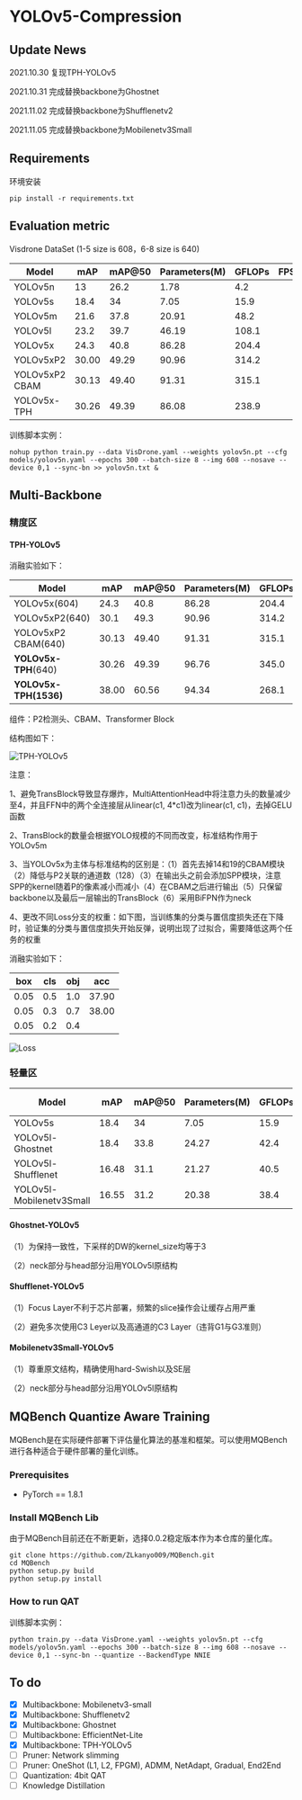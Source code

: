 # YOLOv5-Compression



## Update News

2021.10.30 复现TPH-YOLOv5

2021.10.31 完成替换backbone为Ghostnet

2021.11.02 完成替换backbone为Shufflenetv2

2021.11.05 完成替换backbone为Mobilenetv3Small

## Requirements

环境安装

`pip install -r requirements.txt`


## Evaluation metric

Visdrone DataSet (1-5 size is 608，6-8 size is 640)

| Model          | mAP   | mAP@50 | Parameters(M) | GFLOPs | FPS@CPU |
| -------------- | ----- | ------ | ------------- | ------ | ------- |
| YOLOv5n        | 13    | 26.2   | 1.78          | 4.2    |         |
| YOLOv5s        | 18.4  | 34     | 7.05          | 15.9   |         |
| YOLOv5m        | 21.6  | 37.8   | 20.91         | 48.2   |         |
| YOLOv5l        | 23.2  | 39.7   | 46.19         | 108.1  |         |
| YOLOv5x        | 24.3  | 40.8   | 86.28         | 204.4  |         |
| YOLOv5xP2      | 30.00 | 49.29  | 90.96         | 314.2  |         |
| YOLOv5xP2 CBAM | 30.13 | 49.40  | 91.31         | 315.1  |         |
| YOLOv5x-TPH    | 30.26 | 49.39  | 86.08         | 238.9  |         |

训练脚本实例：

```shell
nohup python train.py --data VisDrone.yaml --weights yolov5n.pt --cfg models/yolov5n.yaml --epochs 300 --batch-size 8 --img 608 --nosave --device 0,1 --sync-bn >> yolov5n.txt &
```

## Multi-Backbone

### 精度区

#### TPH-YOLOv5

消融实验如下：

| Model                 | mAP   | mAP@50 | Parameters(M) | GFLOPs |
| --------------------- | ----- | ------ | ------------- | ------ |
| YOLOv5x(604)          | 24.3  | 40.8   | 86.28         | 204.4  |
| YOLOv5xP2(640)        | 30.1  | 49.3   | 90.96         | 314.2  |
| YOLOv5xP2 CBAM(640)   | 30.13 | 49.40  | 91.31         | 315.1  |
| **YOLOv5x-TPH**(640)  | 30.26 | 49.39  | 96.76         | 345.0  |
| **YOLOv5x-TPH(1536)** | 38.00 | 60.56  | 94.34         | 268.1  |

组件：P2检测头、CBAM、Transformer Block

结构图如下：

![TPH-YOLOv5](https://github.com/Gumpest/YOLOv5-Multibackbone-Compression/blob/main/img/TPH-YOLOv5.png)

注意：

1、避免TransBlock导致显存爆炸，MultiAttentionHead中将注意力头的数量减少至4，并且FFN中的两个全连接层从linear(c1, 4*c1)改为linear(c1, c1)，去掉GELU函数

2、TransBlock的数量会根据YOLO规模的不同而改变，标准结构作用于YOLOv5m

3、当YOLOv5x为主体与标准结构的区别是：（1）首先去掉14和19的CBAM模块（2）降低与P2关联的通道数（128）（3）在输出头之前会添加SPP模块，注意SPP的kernel随着P的像素减小而减小（4）在CBAM之后进行输出（5）只保留backbone以及最后一层输出的TransBlock（6）采用BiFPN作为neck

4、更改不同Loss分支的权重：如下图，当训练集的分类与置信度损失还在下降时，验证集的分类与置信度损失开始反弹，说明出现了过拟合，需要降低这两个任务的权重

消融实验如下：

| box  | cls  | obj  | acc   |
| ---- | ---- | ---- | ----- |
| 0.05 | 0.5  | 1.0  | 37.90 |
| 0.05 | 0.3  | 0.7  | 38.00 |
| 0.05 | 0.2  | 0.4  |       |

![Loss](https://github.com/Gumpest/YOLOv5-Multibackbone-Compression/blob/main/img/image-20211109150606998.png)

### 轻量区

| Model                    | mAP   | mAP@50 | Parameters(M) | GFLOPs | FPS@CPU | TrainCost(h) | Memory Cost(G) |
| ------------------------ | ----- | ------ | ------------- | ------ | ------- | ------------ | -------------- |
| YOLOv5s                  | 18.4  | 34     | 7.05          | 15.9   |         |              |                |
| YOLOv5l-Ghostnet         | 18.4  | 33.8   | 24.27         | 42.4   |         | 27.44        | 4.97           |
| YOLOv5l-Shufflenet       | 16.48 | 31.1   | 21.27         | 40.5   |         | 10.98        | 2.41           |
| YOLOv5l-Mobilenetv3Small | 16.55 | 31.2   | 20.38         | 38.4   |         | 10.19        | 5.3            |

#### Ghostnet-YOLOv5

（1）为保持一致性，下采样的DW的kernel_size均等于3

（2）neck部分与head部分沿用YOLOv5l原结构

#### Shufflenet-YOLOv5

（1）Focus Layer不利于芯片部署，频繁的slice操作会让缓存占用严重

（2）避免多次使用C3 Leyer以及高通道的C3 Layer（违背G1与G3准则）

#### Mobilenetv3Small-YOLOv5

（1）尊重原文结构，精确使用hard-Swish以及SE层

（2）neck部分与head部分沿用YOLOv5l原结构

## MQBench Quantize Aware Training
 MQBench是在实际硬件部署下评估量化算法的基准和框架。可以使用MQBench进行各种适合于硬件部署的量化训练。
### Prerequisites
- PyTorch == 1.8.1
### Install MQBench Lib
由于MQBench目前还在不断更新，选择0.0.2稳定版本作为本仓库的量化库。
```
git clone https://github.com/ZLkanyo009/MQBench.git
cd MQBench
python setup.py build
python setup.py install
```
### How to run QAT
训练脚本实例：

```shell
python train.py --data VisDrone.yaml --weights yolov5n.pt --cfg models/yolov5n.yaml --epochs 300 --batch-size 8 --img 608 --nosave --device 0,1 --sync-bn --quantize --BackendType NNIE
```
## To do

- [x] Multibackbone: Mobilenetv3-small
- [x] Multibackbone: Shufflenetv2
- [x] Multibackbone: Ghostnet
- [ ] Multibackbone: EfficientNet-Lite
- [x] Multibackbone: TPH-YOLOv5
- [ ] Pruner: Network slimming
- [ ] Pruner: OneShot (L1, L2, FPGM), ADMM, NetAdapt, Gradual, End2End
- [ ] Quantization: 4bit QAT
- [ ] Knowledge Distillation